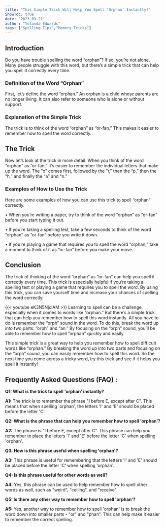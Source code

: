 ```yaml
---
title: "This Simple Trick Will Help You Spell 'Orphan' Instantly!"
ShowToc: true 
date: "2023-09-21"
author: "Yolanda Edwards" 
tags: ["Spelling Tips","Memory Tricks"]
---
```

## Introduction

Do you have trouble spelling the word “orphan”? If so, you’re not alone. Many people struggle with this word, but there’s a simple trick that can help you spell it correctly every time.

### Definition of the Word “Orphan”

First, let’s define the word “orphan.” An orphan is a child whose parents are no longer living. It can also refer to someone who is alone or without support.

### Explanation of the Simple Trick

The trick is to think of the word “orphan” as “or-fan.” This makes it easier to remember how to spell the word correctly.

## The Trick

Now let’s look at the trick in more detail. When you think of the word “orphan” as “or-fan,” it’s easier to remember the individual letters that make up the word. The “o” comes first, followed by the “r,” then the “p,” then the “h,” and finally the “a” and “n.”

### Examples of How to Use the Trick

Here are some examples of how you can use this trick to spell “orphan” correctly.

• When you’re writing a paper, try to think of the word “orphan” as “or-fan” before you start typing it out.

• If you’re taking a spelling test, take a few seconds to think of the word “orphan” as “or-fan” before you write it down.

• If you’re playing a game that requires you to spell the word “orphan,” take a moment to think of it as “or-fan” before you make your move.

## Conclusion

The trick of thinking of the word “orphan” as “or-fan” can help you spell it correctly every time. This trick is especially helpful if you’re taking a spelling test or playing a game that requires you to spell the word. By using this trick, you can save yourself time and increase your chances of spelling the word correctly.

{{< youtube eK3N5NjciAM >}} 
Learning to spell can be a challenge, especially when it comes to words like “orphan.” But there’s a simple trick that can help you remember how to spell this word instantly. All you have to do is remember the “orph” sound in the word. To do this, break the word up into two parts: “orph” and “an.” By focusing on the “orph” sound, you’ll be able to remember how to spell “orphan” quickly and easily. 

This simple trick is a great way to help you remember how to spell difficult words like “orphan.” By breaking the word up into two parts and focusing on the “orph” sound, you can easily remember how to spell this word. So the next time you come across a tricky word, try this trick and see if it helps you spell it instantly!

## Frequently Asked Questions (FAQ) :
**Q1: What is the trick to spell 'orphan' instantly?**

**A1:** The trick is to remember the phrase "I before E, except after C". This means that when spelling 'orphan', the letters 'I' and 'E' should be placed before the letter 'C'. 

**Q2: What is the phrase that can help you remember how to spell 'orphan'?**

**A2:** The phrase is "I before E, except after C". This phrase can help you remember to place the letters 'I' and 'E' before the letter 'C' when spelling 'orphan'. 

**Q3: How is this phrase useful when spelling 'orphan'?**

**A3:** This phrase is useful for remembering that the letters 'I' and 'E' should be placed before the letter 'C' when spelling 'orphan'.

**Q4: Is this phrase useful for other words as well?**

**A4:** Yes, this phrase can be used to help remember how to spell other words as well, such as "weird", "ceiling", and "receive". 

**Q5: Is there any other way to remember how to spell 'orphan'?**

**A5:** Yes, another way to remember how to spell 'orphan' is to break the word down into smaller parts - "or" and "phan". This can help make it easier to remember the correct spelling.






